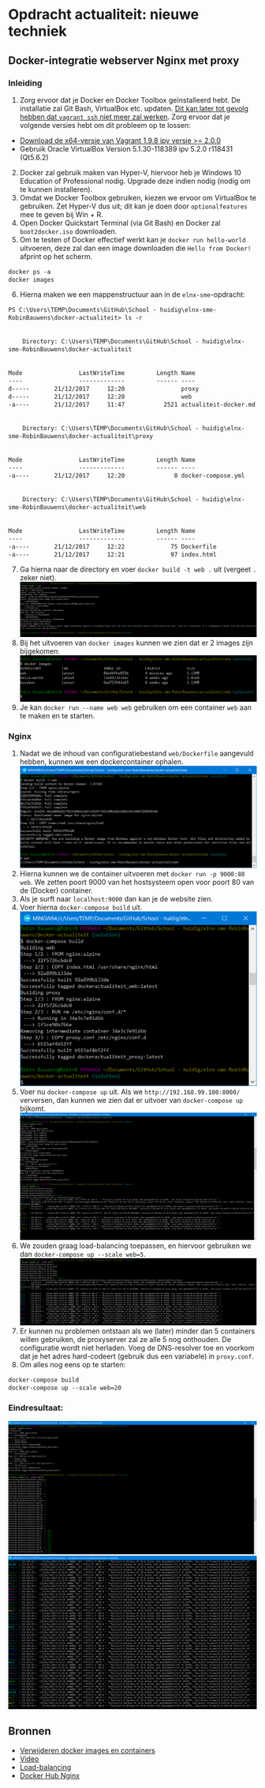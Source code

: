 # Opdracht actualiteit: nieuwe techniek
## Docker-integratie webserver Nginx met proxy

### Inleiding
1. Zorg ervoor dat je Docker en Docker Toolbox geïnstalleerd hebt. De installatie zal Git Bash, VirtualBox etc. updaten. [Dit kan later tot gevolg hebben dat `vagrant ssh` niet meer zal werken](https://github.com/hashicorp/vagrant/issues/9027). Zorg ervoor dat je volgende versies hebt om dit probleem op te lossen:
- [Download de x64-versie van Vagrant 1.9.8 ipv versie >= 2.0.0](https://releases.hashicorp.com/vagrant/1.9.8/)
- Gebruik Oracle VirtualBox Version 5.1.30-118389 ipv 5.2.0 r118431 (Qt5.6.2)

2. Docker zal gebruik maken van Hyper-V, hiervoor heb je Windows 10 Education of Professional nodig. Upgrade deze indien nodig (nodig om te kunnen installeren).
3. Omdat we Docker Toolbox gebruiken, kiezen we ervoor om VirtualBox te gebruiken. Zet Hyper-V dus uit; dit kan je doen door `optionalfeatures` mee te geven bij Win + R.
4. Open Docker Quickstart Terminal (via Git Bash) en Docker zal `boot2docker.iso` downloaden.
5. Om te testen of Docker effectief werkt kan je `docker run hello-world` uitvoeren, deze zal dan een image downloaden die `Hello from Docker!` afprint op het scherm.

```
docker ps -a
docker images
```
6. Hierna maken we een mappenstructuur aan in de `elnx-sme`-opdracht:

```
PS C:\Users\TEMP\Documents\GitHub\School - huidig\elnx-sme-RobinBauwens\docker-actualiteit> ls -r


    Directory: C:\Users\TEMP\Documents\GitHub\School - huidig\elnx-sme-RobinBauwens\docker-actualiteit


Mode                LastWriteTime         Length Name
----                -------------         ------ ----
d-----       21/12/2017     12:20                proxy
d-----       21/12/2017     12:20                web
-a----       21/12/2017     11:47           2521 actualiteit-docker.md


    Directory: C:\Users\TEMP\Documents\GitHub\School - huidig\elnx-sme-RobinBauwens\docker-actualiteit\proxy


Mode                LastWriteTime         Length Name
----                -------------         ------ ----
-a----       21/12/2017     12:20              0 docker-compose.yml


    Directory: C:\Users\TEMP\Documents\GitHub\School - huidig\elnx-sme-RobinBauwens\docker-actualiteit\web


Mode                LastWriteTime         Length Name
----                -------------         ------ ----
-a----       21/12/2017     12:22             75 Dockerfile
-a----       21/12/2017     12:21             97 index.html
```
7. Ga hierna naar de directory en voer `docker build -t web .` uit (vergeet `.` zeker niet). ![build](img/4.PNG)
8. Bij het uitvoeren van `docker images` kunnen we zien dat er 2 images zijn bijgekomen: ![images](img/5.PNG)
9. Je kan `docker run --name web web` gebruiken om een container `web` aan te maken en te starten.

### Nginx
1. Nadat we de inhoud van configuratiebestand `web/Dockerfile` aangevuld hebben, kunnen we een dockercontainer ophalen. ![Build](img/6.png)
2. Hierna kunnen we de container uitvoeren met `docker run -p 9000:80 web`. We zetten poort 9000 van het hostsysteem open voor poort 80 van de (Docker) container.
3. Als je surft naar `localhost:9000` dan kan je de website zien.
4. Voer hierna `docker-compose build` uit. ![Docker-compose](img/7.png)
5. Voer nu `docker-compose up` uit. Als we `http://192.168.99.100:8000/` verversen, dan kunnen we zien dat er uitvoer van `docker-compose up` bijkomt. ![Docker compose](img/dc-up.png)
6. We zouden graag load-balancing toepassen, en hiervoor gebruiken we dan `docker-compose up --scale web=5`. ![Scale](img/scale.PNG)
7. Er kunnen nu problemen ontstaan als we (later) minder dan 5 containers willen gebruiken, de proxyserver zal ze alle 5 nog onthouden. De configuratie wordt niet herladen. Voeg de DNS-resolver toe en voorkom dat je het adres hard-codeert (gebruik dus een variabele) in `proxy.conf`.
8. Om alles nog eens op te starten:
```
docker-compose build 
docker-compose up --scale web=20
```

### Eindresultaat:

![Docker Round-Robin DNS-load-balancing](img/final1.png)
![Docker Round-Robin DNS-load-balancing](img/final2.PNG)

## Bronnen

- [Verwijderen docker images en containers](https://techoverflow.net/2013/10/22/docker-remove-all-images-and-containers/)
- [Video](https://www.youtube.com/watch?v=HJ9bECmuwKo)
- [Load-balancing](https://www.sep.com/sep-blog/2017/02/28/load-balancing-with-nginx-and-docker/)
- [Docker Hub Nginx](https://hub.docker.com/_/nginx/)